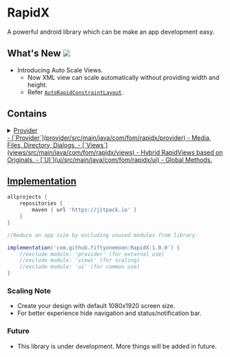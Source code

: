 # RapidX
 A powerful android library which can be make an app development easy.
 
## What's New [![](https://jitpack.io/v/fiftyonemoon/RapidX.svg)](https://jitpack.io/#fiftyonemoon/RapidX)
- Introducing Auto Scale Views.
   - Now XML view can scale automatically without providing width and height.
   - Refer [`AutoRapidConstraintLayout`](app/src/main/res/layout/rapid_constraint_layout_auto.xml).

## Contains
<details>
<summary>
<a href="https://github.com/fiftyonemoon/RapidX/tree/main/provider/src/main/java/com/fom/rapidx/provider">
Provider
</summary>
<li>
		<details>
		<summary>
		<a href="https://github.com/fiftyonemoon/RapidX/tree/main/provider/src/main/java/com/fom/rapidx/provider">
		Dialogs
		</summary>
		</details>
	</li>
</details>
- [`Provider`](provider/src/main/java/com/fom/rapidx/provider) - Media, Files, Directory, Dialogs.
- [`Views`](views/src/main/java/com/fom/rapidx/views) - Hybrid RapidViews based on Originals.
- [`UI`](ui/src/main/java/com/fom/rapidx/ui) - Global Methods.

## Implementation

```groovy
allprojects {
	repositories {
		maven { url 'https://jitpack.io' }
	}
}
```

```groovy
//Reduce an app size by excluding unused modules from library.

implementation('com.github.fiftyonemoon:RapidX:1.0.0') {
    //exclude module: 'provider' (for extarnal use)
    //exclude module: 'views' (for scaling)
    //exclude module: 'ui' (for common use)
}
```
### Scaling Note
- Create your design with default 1080x1920 screen size.
- For better experience hide navigation and status/notification bar.

### Future
- This library is under development. More things will be added in future.
